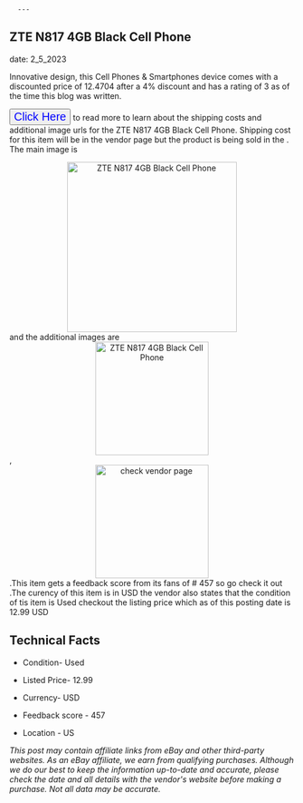  
      ---
      

 ## ZTE N817 4GB Black Cell Phone 

 

      

date: 2_5_2023
     

    
      

Innovative design, this Cell Phones & Smartphones device comes with a discounted price of 12.4704 after a 4% discount and has a rating of  3 as of the time this blog was written.

 <button style="font-size:20px;color:blue" onclick="window.location.href = 'https://www.ebay.com/itm/155328467049?hash=item242a4c5069%3Ag%3AyEQAAOSwV4xjqkKb&mkevt=1&mkcid=1&mkrid=711-53200-19255-0&campid=%253CePNCampaignId%253E&customid=%253CreferenceId%253E&toolid=10049'">Click Here</button>  to read more to learn about the shipping costs and additional image urls for the ZTE N817 4GB Black Cell Phone. Shipping cost for this item will be in the vendor page but the product is being sold in the . The main image is <div style="text-align:center;"><img onclick="window.location.href = 'https://www.ebay.com/itm/155328467049?hash=item242a4c5069%3Ag%3AyEQAAOSwV4xjqkKb&mkevt=1&mkcid=1&mkrid=711-53200-19255-0&campid=%253CePNCampaignId%253E&customid=%253CreferenceId%253E&toolid=10049';" src="https://i.ebayimg.com/thumbs/images/g/yEQAAOSwV4xjqkKb/s-l225.jpg" alt="ZTE N817 4GB Black Cell Phone" style="width:300px; height:auto;object-fit:contain;" /></div> and the additional images are <div style="text-align:center;"><img onclick="window.location.href = 'https://www.ebay.com/itm/155328467049?hash=item242a4c5069%3Ag%3AyEQAAOSwV4xjqkKb&mkevt=1&mkcid=1&mkrid=711-53200-19255-0&campid=%253CePNCampaignId%253E&customid=%253CreferenceId%253E&toolid=10049';" src="https://i.ebayimg.com/images/g/yEQAAOSwV4xjqkKb/s-l1600.jpg" alt="ZTE N817 4GB Black Cell Phone" style="width:200px; height:auto;object-fit:contain;" /></div>,<div style="text-align:center;"><img onclick="window.location.href = 'https://www.ebay.com/itm/155328467049?hash=item242a4c5069%3Ag%3AyEQAAOSwV4xjqkKb&mkevt=1&mkcid=1&mkrid=711-53200-19255-0&campid=%253CePNCampaignId%253E&customid=%253CreferenceId%253E&toolid=10049';" src="https://origin-galleryplus.ebayimg.com/ws/web/155328467049_2_0_1/225x225.jpg,https://origin-galleryplus.ebayimg.com/ws/web/155328467049_3_0_1/225x225.jpg,https://origin-galleryplus.ebayimg.com/ws/web/155328467049_4_0_1/225x225.jpg" alt="check vendor page" style="width:200px; height:auto;object-fit:contain;"/></div>.This item gets a feedback score from its fans of # 457 so go check it out .The curency of this item is in USD the vendor also states that the condition of tis item is Used checkout the listing price which as of this posting date is  12.99 USD 


      
      

 ## Technical Facts 



      

 - Condition- Used 


      

 - Listed Price- 12.99 


      

 - Currency- USD 


      

 - Feedback score - 457 


      

 - Location - US 



      

*_This post may contain affiliate links from eBay and other third-party websites. As an eBay affiliate, we earn from qualifying purchases. Although we do our best to keep the information up-to-date and accurate, please check the date and all details with the vendor's website before making a purchase. Not all data may be accurate._*



      
      